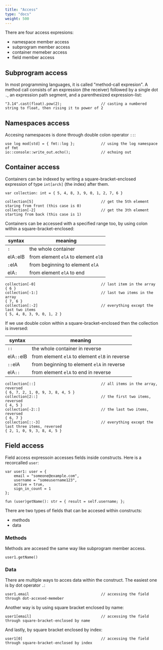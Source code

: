 ```yaml
---
title: "Access"
type: "docs"
weight: 500
---
```


There are four access expresions:
- namespace member access
- subprogram member access
- container memeber access
- field member access


## Subprogram access

In most programming languages, it is called "method-call expresion". A method call consists of an expression (the receiver) followed by a single dot `.`, an expression path segment, and a parenthesized expression-list:
```
"3.14".cast(float).pow(2);                  // casting a numbered string to float, then rising it to power of 2
```


## Namespaces access

Accesing namespaces is done through double colon operator `::`:
```
use log mod[std] = { fmt::log };            // using the log namespace of fmt
io::console::write_out.echo();              // echoing out
```


## Container access
Containers can be indexed by writing a square-bracket-enclosed expression of type `int[arch]` (the index) after them.
```
var collection: int = { 5, 4, 8, 3, 9, 0, 1, 2, 7, 6 }

collection[5]                               // get the 5th element staring from front (this case is 0)
collection[-2]                              // get the 3th element starting from back (this case is 1)
```

Containers can be accessed with a specified range too, by using colon within a square-bracket-enclosed:

syntax | meaning
--- | ---
`:` | the whole container
elA`:`elB | from element `elA` to element `elB`
`:`elA | from beginning to element `elA`
elA`:` | from element `elA` to end

```
collection[-0]                              // last item in the array
{ 6 }
collection[-1:]                             // last two items in the array
{ 7, 6 }
collection[:-2]                             // everything except the last two items
{ 5, 4, 8, 3, 9, 0, 1, 2 }
```

If we use double colon within a square-bracket-enclosed then the collection is inversed:

syntax | meaning
--- | ---
`::` | the whole container in reverse
elA`::`elB | from element `elA` to element `elB` in reverse
`::`elA | from beginning to element `elA` in reverse
elA`::` | from element `elA` to end in reverse

```
collection[::]                              // all items in the array, reversed
{ 6, 7, 2, 1, 0, 9, 3, 8, 4, 5 }
collection[2::]                             // the first two items, reversed
{ 4, 5 }
collection[-2::]                            // the last two items, reversed
{ 6, 7 }
collection[::-3]                            // everything except the last three items, reversed
{ 2, 1, 0, 9, 3, 8, 4, 5 }
```


## Field access

Field access expressoin accesses fields inside constructs. Here is a recorcalled `user`:
```
var user1: user = {
    email = "someone@example.com",
    username = "someusername123",
    active = true,
    sign_in_count = 1
};

fun (user)getName(): str = { result = self.username; };
```
There are two types of fields that can be accesed within constructs:
- methods
- data

### Methods

Methods are accesed the same way like subprogram member access.
```
user1.getName()
```

### Data


There are multiple ways to acces data within the construct. The easiest one is by dot operator `.`:
```
user1.email                                 // accessing the field through dot-accesed-memeber
```

Another way is by using square bracket enclosed by name:
```
user1[email]                                // accessing the field through square-bracket-enclosed by name
```

And lastly, by square bracket enclosed by index:
```
user1[0]                                    // accessing the field through square-bracket-enclosed by index

```
